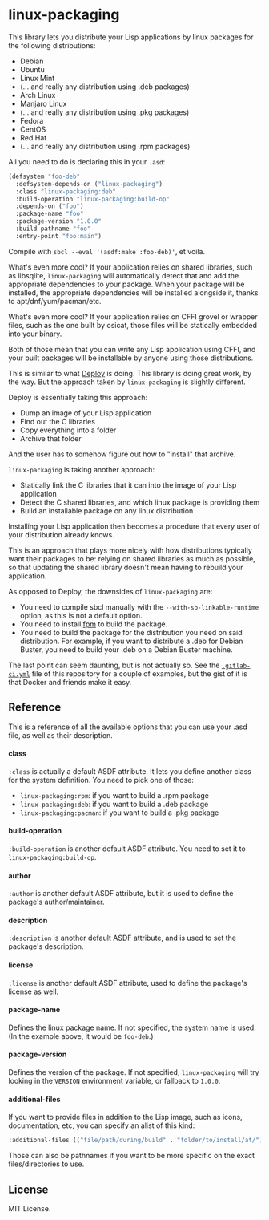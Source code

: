 # linux-packaging

This library lets you distribute your Lisp applications by linux
packages for the following distributions:

- Debian
- Ubuntu
- Linux Mint
- (... and really any distribution using .deb packages)
- Arch Linux
- Manjaro Linux
- (... and really any distribution using .pkg packages)
- Fedora
- CentOS
- Red Hat
- (... and really any distribution using .rpm packages)

All you need to do is declaring this in your `.asd`:

```lisp
(defsystem "foo-deb"
  :defsystem-depends-on ("linux-packaging")
  :class "linux-packaging:deb"
  :build-operation "linux-packaging:build-op"
  :depends-on ("foo")
  :package-name "foo"
  :package-version "1.0.0"
  :build-pathname "foo"
  :entry-point "foo:main")
```

Compile with `sbcl --eval '(asdf:make :foo-deb)'`, et voila.

What's even more cool? If your application relies on shared libraries,
such as libsqlite, `linux-packaging` will automatically detect that
and add the appropriate dependencies to your package. When your
package will be installed, the appropriate dependencies will be
installed alongside it, thanks to apt/dnf/yum/pacman/etc.

What's even more cool? If your application relies on CFFI grovel or
wrapper files, such as the one built by osicat, those files will be
statically embedded into your binary.

Both of those mean that you can write any Lisp application using CFFI,
and your built packages will be installable by anyone using those
distributions.

This is similar to what [Deploy](https://shinmera.github.io/deploy/)
is doing. This library is doing great work, by the way. But the
approach taken by `linux-packaging` is slightly different.

Deploy is essentially taking this approach:

- Dump an image of your Lisp application
- Find out the C libraries
- Copy everything into a folder
- Archive that folder

And the user has to somehow figure out how to "install" that archive.

`linux-packaging` is taking another approach:

- Statically link the C libraries that it can into the image of your
  Lisp application
- Detect the C shared libraries, and which linux package is providing
  them
- Build an installable package on any linux distribution

Installing your Lisp application then becomes a procedure that every
user of your distribution already knows.

This is an approach that plays more nicely with how distributions
typically want their packages to be: relying on shared libraries as
much as possible, so that updating the shared library doesn't mean
having to rebuild your application.

As opposed to Deploy, the downsides of `linux-packaging` are:

- You need to compile sbcl manually with the
  `--with-sb-linkable-runtime` option, as this is not a default
  option.
- You need to install [fpm](https://fpm.readthedocs.io/en/latest/) to
  build the package.
- You need to build the package for the distribution you need on said
  distribution. For example, if you want to distribute a .deb for
  Debian Buster, you need to build your .deb on a Debian Buster
  machine.
  
The last point can seem daunting, but is not actually so. See the
[`.gitlab-ci.yml`](.gitlab-ci.yml) file of this repository for a
couple of examples, but the gist of it is that Docker and friends make
it easy.

## Reference

This is a reference of all the available options that you can use your
.asd file, as well as their description.

#### class

`:class` is actually a default ASDF attribute. It lets you define
another class for the system definition. You need to pick one of
those:

- `linux-packaging:rpm`: if you want to build a .rpm package
- `linux-packaging:deb`: if you want to build a .deb package
- `linux-packaging:pacman`: if you want to build a .pkg package

#### build-operation

`:build-operation` is another default ASDF attribute. You need to set it to
`linux-packaging:build-op`.

#### author

`:author` is another default ASDF attribute, but it is used to define
the package's author/maintainer.

#### description

`:description` is another default ASDF attribute, and is used to set
the package's description.

#### license

`:license` is another default ASDF attribute, used to define the
package's license as well.

#### package-name

Defines the linux package name. If not specified, the system name is
used. (In the example above, it would be `foo-deb`.)

#### package-version

Defines the version of the package. If not specified,
`linux-packaging` will try looking in the `VERSION` environment
variable, or fallback to `1.0.0`.

#### additional-files

If you want to provide files in addition to the Lisp image, such as
icons, documentation, etc, you can specify an alist of this kind:

```lisp
:additional-files (("file/path/during/build" . "folder/to/install/at/"))
```

Those can also be pathnames if you want to be more specific on the
exact files/directories to use.

## License

MIT License.
